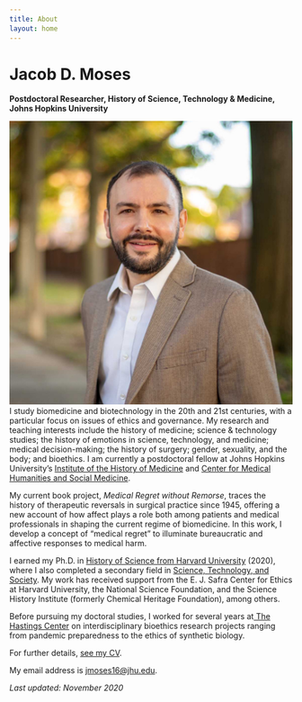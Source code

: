 ```yaml
---
title: About
layout: home
---
```

# Jacob D. Moses  
**Postdoctoral Researcher, History of Science, Technology & Medicine, Johns Hopkins University**

![Photo of Jacob Moses outside in front of trees and a brick wall.][image-1]I study biomedicine and biotechnology in the 20th and 21st centuries, with a particular focus on issues of ethics and governance. My research and teaching interests include the history of medicine; science & technology studies; the history of emotions in science, technology, and medicine; medical decision-making; the history of surgery; gender, sexuality, and the body; and bioethics. I am currently a postdoctoral fellow at Johns Hopkins University’s [Institute of the History of Medicine][1] and [Center for Medical Humanities and Social Medicine][2].

My current book project, _Medical Regret without Remorse_, traces the history of therapeutic reversals in surgical practice since 1945, offering a new account of how affect plays a role both among patients and medical professionals in shaping the current regime of biomedicine. In this work, I develop a concept of “medical regret” to illuminate bureaucratic and affective responses to medical harm.

I earned my Ph.D. in [History of Science from Harvard University][3] (2020), where I also completed a secondary field in [Science, Technology, and Society][4]. My work has received support from the E. J. Safra Center for Ethics at Harvard University, the National Science Foundation, and the Science History Institute (formerly Chemical Heritage Foundation), among others.

Before pursuing my doctoral studies, I worked for several years at[ The Hastings Center][5] on interdisciplinary bioethics research projects ranging from pandemic preparedness to the ethics of synthetic biology.

For further details, [see my CV][6].

My email address is [jmoses16@jhu.edu][7].

_Last updated: November 2020_

[1]:	https://hopkinshistoryofmedicine.org
[2]:	https://hopkinsmedicalhumanities.org
[3]:	https://histsci.fas.harvard.edu
[4]:	http://sts.hks.harvard.edu
[5]:	https://www.thehastingscenter.org
[6]:	/cv/ "Curriculum Vitae"
[7]:	mailto:jmoses16@jhu.edu

[image-1]:	/assets/img/jacob-moses-20.jpg